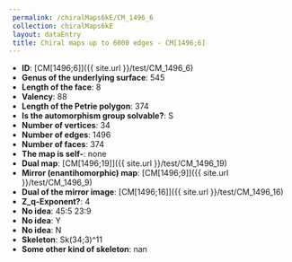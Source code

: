 ```yaml
--- 
 permalink: /chiralMaps6kE/CM_1496_6 
 collection: chiralMaps6kE
 layout: dataEntry
 title: Chiral maps up to 6000 edges - CM[1496;6]
---
```


- **ID**: [CM[1496;6]]({{ site.url }}/test/CM_1496_6)
- **Genus of the underlying surface**: 545
- **Length of the face**: 8
- **Valency**: 88
- **Length of the Petrie polygon**: 374
- **Is the automorphism group solvable?**: S
- **Number of vertices**: 34
- **Number of edges**: 1496
- **Number of faces**: 374
- **The map is self-**: none
- **Dual map**: [CM[1496;19]]({{ site.url }}/test/CM_1496_19)
- **Mirror (enantihomorphic) map**: [CM[1496;9]]({{ site.url }}/test/CM_1496_9)
- **Dual of the mirror image**: [CM[1496;16]]({{ site.url }}/test/CM_1496_16)
- **Z_q-Exponent?**: 4
- **No idea**:  45:5 23:9
- **No idea**: Y
- **No idea**: N
- **Skeleton**: Sk(34;3)^11
- **Some other kind of skeleton**: nan
